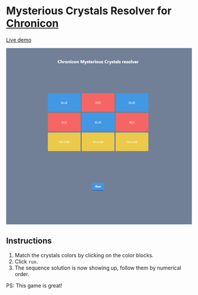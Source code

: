 
# Mysterious Crystals Resolver for [Chronicon](https://www.subworldgames.com/chronicon/)

[Live demo](https://kevinbon.github.io/chronicon-mysterious-crystals-resolver/)

![demo](/doc/demo.gif)

## Instructions

1. Match the crystals colors by clicking on the color blocks.
2. Click `run`.
3. The sequence solution is now showing up, follow them by numerical order.

PS: This game is great!
